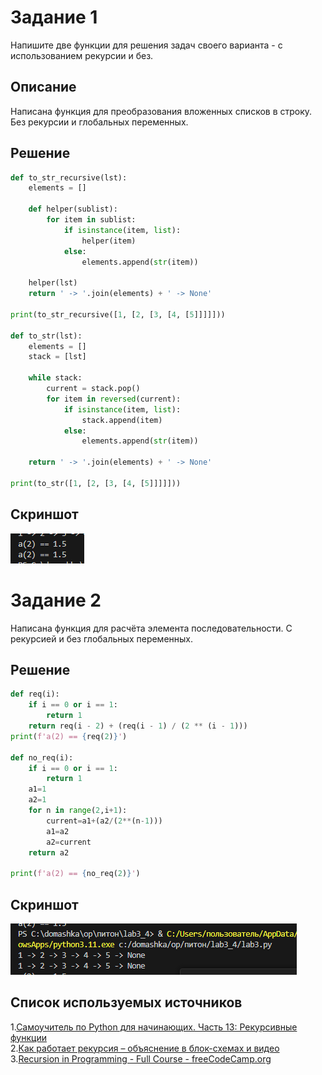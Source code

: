 # Задание 1
Напишите две функции для решения задач своего варианта - с использованием рекурсии и без.
## Описание
Написана функция для преобразования вложенных списков в строку. Без рекурсии и глобальных переменных.
## Решение
``` python
def to_str_recursive(lst):
    elements = []
    
    def helper(sublist):
        for item in sublist:
            if isinstance(item, list):
                helper(item)
            else:
                elements.append(str(item))
    
    helper(lst)
    return ' -> '.join(elements) + ' -> None'

print(to_str_recursive([1, [2, [3, [4, [5]]]]]))  

def to_str(lst):
    elements = []
    stack = [lst]
    
    while stack:
        current = stack.pop()
        for item in reversed(current):
            if isinstance(item, list):
                stack.append(item)
            else:
                elements.append(str(item))
    
    return ' -> '.join(elements) + ' -> None'

print(to_str([1, [2, [3, [4, [5]]]]])) 
```
## Скриншот
![](image.png)
# Задание 2
Написана функция для расчёта элемента последовательности. С рекурсией и без глобальных переменных.
## Решение
``` python
def req(i):
    if i == 0 or i == 1:
        return 1
    return req(i - 2) + (req(i - 1) / (2 ** (i - 1)))
print(f'a(2) == {req(2)}')

def no_req(i):
    if i == 0 or i == 1:
        return 1
    a1=1
    a2=1
    for n in range(2,i+1):
        current=a1+(a2/(2**(n-1)))
        a1=a2
        a2=current
    return a2

print(f'a(2) == {no_req(2)}')
```
## Скриншот
![](image2.png)
## Список используемых источников
1.[Самоучитель по Python для начинающих. Часть 13: Рекурсивные функции](https://proglib.io/p/samouchitel-po-python-dlya-nachinayushchih-chast-13-rekursivnye-funkcii-2023-01-23)\
2.[Как работает рекурсия – объяснение в блок-схемах и видео](https://habr.com/ru/articles/337030/)\
3.[Recursion in Programming - Full Course - freeCodeCamp.org](https://www.youtube.com/watch?v=IJDJ0kBx2LM)
